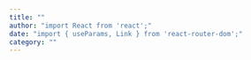 ```yaml
---
title: ""
author: "import React from 'react';"
date: "import { useParams, Link } from 'react-router-dom';"
category: ""
---
```



